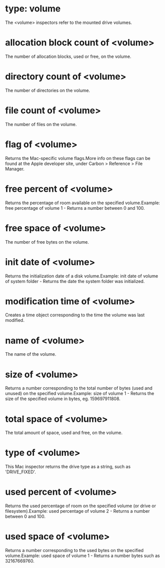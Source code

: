 # type: volume

The &lt;volume&gt; inspectors refer to the mounted drive volumes.

# allocation block count of &lt;volume&gt;

The number of allocation blocks, used or free, on the volume.

# directory count of &lt;volume&gt;

The number of directories on the volume.

# file count of &lt;volume&gt;

The number of files on the volume.

# flag of &lt;volume&gt;

Returns the Mac-specific volume flags.More info on these flags can be found at the Apple developer site, under Carbon &gt; Reference &gt; File Manager.

# free percent of &lt;volume&gt;

Returns the percentage of room available on the specified volume.Example: free percentage of volume 1  - Returns a number between 0 and 100.

# free space of &lt;volume&gt;

The number of free bytes on the volume.

# init date of &lt;volume&gt;

Returns the initialization date of a disk volume.Example: init date of volume of system folder - Returns the date the system folder was initialized.

# modification time of &lt;volume&gt;

Creates a time object corresponding to the time the volume was last modified.

# name of &lt;volume&gt;

The name of the volume.

# size of &lt;volume&gt;

Returns a number corresponding to the total number of bytes (used and unused) on the specified volume.Example: size of volume 1 - Returns the size of the specified volume in bytes, eg. 159697911808.

# total space of &lt;volume&gt;

The total amount of space, used and free, on the volume.

# type of &lt;volume&gt;

This Mac inspector returns the drive type as a string, such as &#39;DRIVE_FIXED&#39;.

# used percent of &lt;volume&gt;

Returns the used percentage of room on the specified volume (or drive or filesystem).Example: used percentage of volume 2 - Returns a number between 0 and 100.

# used space of &lt;volume&gt;

Returns a number corresponding to the used bytes on the specified volume.Example: used space of volume 1 - Returns a number bytes such as 32167669760.
